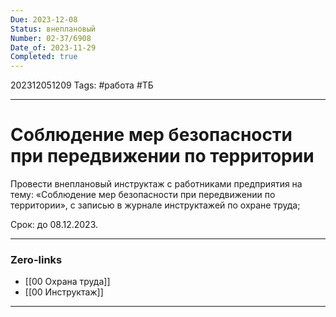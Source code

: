 ```yaml
---
Due: 2023-12-08
Status: внеплановый
Number: 02-37/6908
Date_of: 2023-11-29
Completed: true
---
```

202312051209
Tags: #работа #ТБ

---
# Соблюдение мер безопасности при передвижении по территории
Провести внеплановый инструктаж с работниками предприятия на тему:
«Соблюдение мер безопасности при передвижении по территории», с записью в
журнале инструктажей по охране труда;

Срок: до 08.12.2023.

---
### Zero-links

- [[00 Охрана труда]]
- [[00 Инструктаж]]

---